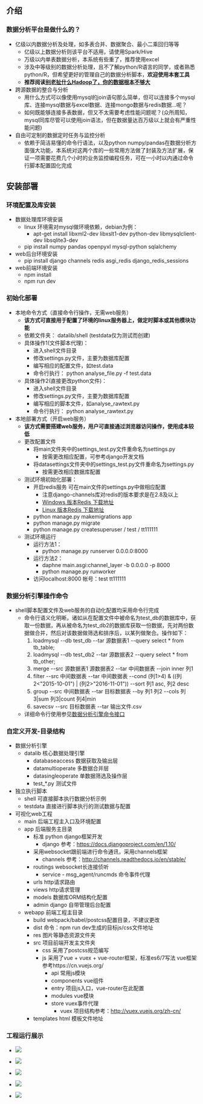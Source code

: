 ## 介绍
### 数据分析平台是做什么的？
- 亿级以内数据分析及处理，如多表合并、数据聚合、最小二乘回归等等
    - 亿级以上数据分析则该平台不适用，请使用Spark/Hive
    - 万级以内单表数据分析，本系统有些重了，推荐使用excel
    - 涉及中等级别的数据分析处理，且不了解python/R语言的同学，或者熟悉python/R，但希望更好的管理自己的数据分析脚本，**欢迎使用本套工具**
    - **推荐阅读[别老扯什么Hadoop了，你的数据根本不够大](http://geek.csdn.net/news/detail/2780)**
- 跨源数据的整合与分析
    - 用什么方式可以像使用mysql的join语句那么简单，但可以连接多个mysql库、连接mysql数据与excel数据、连接mongo数据与redis数据...呢？
    - 如何既能够连接多表数据，但又不太需要考虑性能问题呢？(众所周知，mysql同库尽管可以使用join语法，但在数据量达百万级以上就会有严重性能问题)
- 自由可定制的数据定时任务与监控分析
    - 依赖于简洁易懂的命令行语法，以及python numpy/pandas在数据分析方面强大功能，本系统对这两个库的一些常用方法做了封装及方法扩展，保证一项需要花费几个小时的业务监控编程任务，可在一小时以内通过命令行脚本配置固化完成

## 安装部署
### 环境配置及库安装
- 数据处理库环境安装
    - linux 环境需对mysql做环境依赖，debian为例：
        - apt-get install libxml2-dev libxslt1-dev python-dev libmysqlclient-dev libsqlite3-dev
    - pip install numpy pandas openpyxl mysql-python sqlalchemy
- web后台环境安装
    - pip install django channels redis asgi_redis django_redis_sessions
- web前端环境安装
    - npm install
    - npm run dev

### 初始化部署
- 本地命令方式（直接命令行操作，无需web服务）
    - **该方式可直接用于配置了环境的linux服务器上，做定时脚本或其他模块功能**
    - 依赖文件夹： datalib/shell (testdata仅为测试而创建)
    - 具体操作1(文件脚本代理)：
        - 进入shell文件目录
        - 修改settings.py文件，主要为数据库配置
        - 编写相应的配置文件，如test.data
        - 命令行执行： python analyse_file.py -f test.data
    - 具体操作2(直接更改python文件)：
        - 进入shell文件目录
        - 修改settings.py文件，主要为数据库配置
        - 编写相应的脚本文件，如analyse_rawtext.py
        - 命令行执行： python analyse_rawtext.py
- 本地部署方式（开启web服务）
    - **该方式需要搭建web服务，用户可直接通过浏览器访问操作，使用成本较低**
    - 更改配置文件
        - 将main文件夹中的settings_test.py文件重命名为settings.py
            - 按需更改相应配置，可参考django开发文档
        - 将datasettings文件夹中的settings_test.py文件重命名为settings.py
            - 按需更改相应数据库配置
    - 测试环境初始化部署：
        - 开启redis服务 可在main文件的settings.py中做相应配置
            - 注意django-channels库对redis的版本要求是在2.8及以上
            - [Windows 版本Redis 下载地址](https://github.com/MSOpenTech/redis/releases)
            - [Linux 版本Redis 下载地址](https://redis.io/download)
        - python manage.py makemigrations app
        - python manage.py migrate
        - python manage.py createsuperuser / test / tt111111
    - 测试环境运行
        - 运行方法1：
            - python manage.py runserver 0.0.0.0:8000
        - 运行方法2：
            - daphne main.asgi:channel_layer -b 0.0.0.0 -p 8000
            - python manage.py runworker
        - 访问localhost:8000  帐号：test tt111111

### 数据分析引擎操作命令
- shell脚本配置文件及web服务的自动化配置均采用命令行完成
    - 命令行语义化明晰，诸如从在配置文件中被命名为test_db的数据库中，获取一份数据，再从被命名为test_db2的数据库获取一份数据，先对两份数据做合并，然后对该数据做筛选和排序后，以某列做聚合。操作如下：
        1. loadmysql --db test_db --tar 源数据表1 --query select * from tb_table;
        2. loadmysql --db test_db2 --tar 源数据表2 --query select * from tb_other;
        3. merge --src 源数据表1 源数据表2 --tar 中间数据表 --join inner 列1
        4. filter --src 中间数据表 --tar 中间数据表 --cond (列1>4) & ((列2<"2015-10-01") | (列2>"2016-11-01")) --sort 列1 asc, 列2 desc
        5. group --src 中间数据表 --tar 目标数据表 --by 列1 列2 --cols 列3|sum 列3|count 列4|min
        6. savecsv --src 目标数据表 --tar 输出文件.csv
    - 详细命令行使用参见[数据分析引擎命令接口](README_COMMAND.md)

### 自定义开发-目录结构
- 数据分析引擎
    - datalib  核心数据处理引擎
        - databaseaccess  数据获取及输出层
        - datamultioperate  多数据合并层
        - datasingleoperate  单数据筛选及操作层
        - test_*.py  测试文件
- 独立执行脚本
    - shell  可直接脚本执行数据分析示例
    - testdata  直接进行脚本执行的测试数据与配置
- 可视化web工程
    - main  后端工程主入口及环境配置
    - app  后端服务主目录
        - 标准 python django框架开发
            - django 参考：https://docs.djangoproject.com/en/1.10/
        - 采用websocket跟前端进行命令通讯，采用channels框架
            - channels 参考：http://channels.readthedocs.io/en/stable/
        - routings websocket长连接侦听
            - service - msg_agent/runcmds 命令事件代理
        - urls http请求路由
        - views http请求管理
        - models 数据库ORM结构化配置
        - admin django 自带管理后台配置
    - webapp  前端工程主目录
        - build webpack/babel/postcss配置目录，不建议更改
        - dist  命令：npm run dev生成的目标js/css文件地址
        - res  图片等静态资源文件夹
        - src 项目前端开发主文件夹
            - css 采用了postcss规范编写
            - js  采用了vue + vuex + vue-router框架，标准es6/7写法 vue框架参考https://cn.vuejs.org/
                - api 常用js模块
                - components  vue组件
                - entry 项目js入口，vue-router在此配置
                - modules  vue模块
                - store  vuex事件代理
                    * vuex 项目结构参考：http://vuex.vuejs.org/zh-cn/
        - templates  html 模板文件地址

### 工程运行展示
- ![](readme_images/界面展示1.png)

- ![](readme_images/界面展示2.png)

- ![](readme_images/界面展示3.png)

- ![](readme_images/界面展示4.png)

- ![](readme_images/界面展示5.png)

